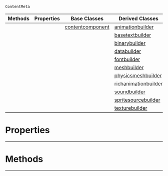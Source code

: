  `ContentMeta`

|Methods|Properties|Base Classes|Derived Classes|
|---|---|---|---|
| | |[contentcomponent](https://github.com/zeroengineteam/ZeroDocs/code_reference/class_reference/contentcomponent.markdown)|[animationbuilder](https://github.com/zeroengineteam/ZeroDocs/code_reference/class_reference/animationbuilder.markdown)|
| | | |[basetextbuilder](https://github.com/zeroengineteam/ZeroDocs/code_reference/class_reference/basetextbuilder.markdown)|
| | | |[binarybuilder](https://github.com/zeroengineteam/ZeroDocs/code_reference/class_reference/binarybuilder.markdown)|
| | | |[databuilder](https://github.com/zeroengineteam/ZeroDocs/code_reference/class_reference/databuilder.markdown)|
| | | |[fontbuilder](https://github.com/zeroengineteam/ZeroDocs/code_reference/class_reference/fontbuilder.markdown)|
| | | |[meshbuilder](https://github.com/zeroengineteam/ZeroDocs/code_reference/class_reference/meshbuilder.markdown)|
| | | |[physicsmeshbuilder](https://github.com/zeroengineteam/ZeroDocs/code_reference/class_reference/physicsmeshbuilder.markdown)|
| | | |[richanimationbuilder](https://github.com/zeroengineteam/ZeroDocs/code_reference/class_reference/richanimationbuilder.markdown)|
| | | |[soundbuilder](https://github.com/zeroengineteam/ZeroDocs/code_reference/class_reference/soundbuilder.markdown)|
| | | |[spritesourcebuilder](https://github.com/zeroengineteam/ZeroDocs/code_reference/class_reference/spritesourcebuilder.markdown)|
| | | |[texturebuilder](https://github.com/zeroengineteam/ZeroDocs/code_reference/class_reference/texturebuilder.markdown)|


 #  Properties


---  
 #  Methods


---  
 

 